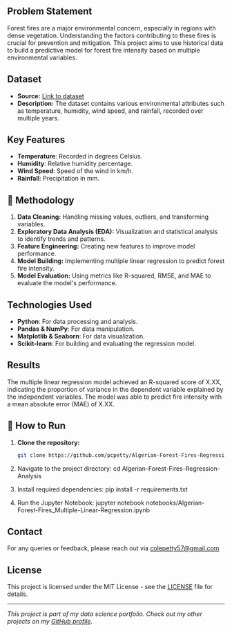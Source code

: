 
## Problem Statement
Forest fires are a major environmental concern, especially in regions with dense vegetation. Understanding the factors contributing to these fires is crucial for prevention and mitigation. This project aims to use historical data to build a predictive model for forest fire intensity based on multiple environmental variables.

## Dataset
- **Source:** [Link to dataset]([link_to_dataset](https://www.researchgate.net/publication/339062373_Predicting_Forest_Fire_in_Algeria_Using_Data_Mining_Techniques_Case_Study_of_the_Decision_Tree_Algorithm))
- **Description:** The dataset contains various environmental attributes such as temperature, humidity, wind speed, and rainfall, recorded over multiple years.

## Key Features
- **Temperature**: Recorded in degrees Celsius.
- **Humidity**: Relative humidity percentage.
- **Wind Speed**: Speed of the wind in km/h.
- **Rainfall**: Precipitation in mm.

## 🔬 Methodology
1. **Data Cleaning:** Handling missing values, outliers, and transforming variables.
2. **Exploratory Data Analysis (EDA):** Visualization and statistical analysis to identify trends and patterns.
3. **Feature Engineering:** Creating new features to improve model performance.
4. **Model Building:** Implementing multiple linear regression to predict forest fire intensity.
5. **Model Evaluation:** Using metrics like R-squared, RMSE, and MAE to evaluate the model's performance.

## Technologies Used
- **Python**: For data processing and analysis.
- **Pandas & NumPy**: For data manipulation.
- **Matplotlib & Seaborn**: For data visualization.
- **Scikit-learn**: For building and evaluating the regression model.

## Results
The multiple linear regression model achieved an R-squared score of X.XX, indicating the proportion of variance in the dependent variable explained by the independent variables. The model was able to predict fire intensity with a mean absolute error (MAE) of X.XX.

## 🚀 How to Run
1. **Clone the repository:**
   ```bash
   git clone https://github.com/pcpetty/Algerian-Forest-Fires-Regression-Analysis.git

3. Navigate to the project directory:
cd Algerian-Forest-Fires-Regression-Analysis

5. Install required dependencies:
pip install -r requirements.txt

6. Run the Jupyter Notebook:
jupyter notebook notebooks/Algerian-Forest-Fires_Multiple-Linear-Regression.ipynb

## Contact
For any queries or feedback, please reach out via [colepetty57@gmail.com](mailto:colepetty57@gmail.com)

## License
This project is licensed under the MIT License - see the [LICENSE](./LICENSE) file for details.

---

*This project is part of my data science portfolio. Check out my other projects on my [GitHub profile](https://github.com/pcpetty/).*



